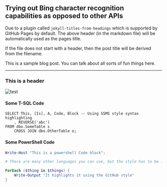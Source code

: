 ## Trying out Bing character recognition capabilities as opposed to other APIs

Due to a plugin called `jekyll-titles-from-headings` which is supported by GitHub Pages by default. The above header (in the markdown file) will be automatically used as the pages title.

If the file does not start with a header, then the post title will be derived from the filename.

This is a sample blog post. You can talk about all sorts of fun things here.

---

### This is a header

![test](https://github.com/vijayvanapalli96/vijay.github.io/assets/46009628/f2ed167e-4c86-4a3a-98df-2a3c1085cc61)

#### Some T-SQL Code

```tsql
SELECT This, [Is], A, Code, Block -- Using SSMS style syntax highlighting
    , REVERSE('abc')
FROM dbo.SomeTable s
    CROSS JOIN dbo.OtherTable o;
```

#### Some PowerShell Code

```powershell
Write-Host "This is a powershell Code block";

# There are many other languages you can use, but the style has to be loaded first

ForEach ($thing in $things) {
    Write-Output "It highlights it using the GitHub style"
}
```

